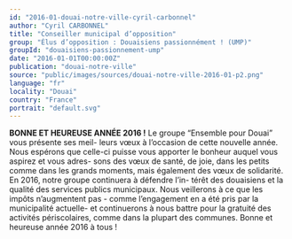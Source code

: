 ```yaml
---
id: "2016-01-douai-notre-ville-cyril-carbonnel"
author: "Cyril CARBONNEL"
title: "Conseiller municipal d’opposition"
group: "Élus d’opposition : Douaisiens passionnément ! (UMP)"
groupId: "douaisiens-passionnement-ump"
date: "2016-01-01T00:00:00Z"
publication: "douai-notre-ville"
source: "public/images/sources/douai-notre-ville-2016-01-p2.png"
language: "fr"
locality: "Douai"
country: "France"
portrait: "default.svg"
---
```


**BONNE ET HEUREUSE ANNÉE 2016 !**
Le groupe “Ensemble pour Douai” vous présente ses meil-
leurs vœux à l’occasion de cette nouvelle année.
Nous espérons que celle-ci puisse vous apporter le bonheur auquel vous aspirez et vous adres-
sons des vœux de santé, de joie, dans les petits comme dans les grands moments, mais également des vœux de solidarité.
En 2016, notre groupe continuera à défendre l’in-
térêt des douaisiens  et la qualité des services publics municipaux. Nous veillerons à ce que les impôts n’augmentent pas - comme l’engagement en a été pris par la municipalité actuelle- et continuerons à nous battre pour la gratuité des activités périscolaires, comme dans la plupart des communes.
Bonne et heureuse année 2016 à tous !
